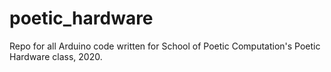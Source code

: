 # poetic_hardware

Repo for all Arduino code written for School of Poetic Computation's Poetic Hardware class, 2020.
